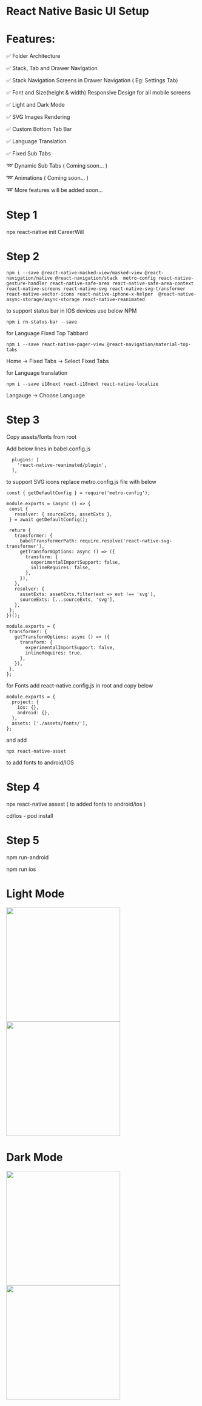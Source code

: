 # React Native Basic UI Setup

# Features:

:white_check_mark:  Folder Architecture  

:white_check_mark:  Stack, Tab and Drawer Navigation 

:white_check_mark:  Stack Navigation Screens in Drawer Navigation ( Eg: Settings Tab)

:white_check_mark:  Font and Size(height & width) Responsive Design for all mobile screens 

:white_check_mark: Light and Dark Mode 

:white_check_mark: SVG Images Rendering 

:white_check_mark: Custom Bottom Tab Bar

:white_check_mark: Language Translation

:white_check_mark: Fixed Sub Tabs

:loop: Dynamic Sub Tabs ( Coming soon... )

:loop: Animations ( Coming soon... )

:loop: More features will be added soon...


# Step 1

npx react-native init CareerWill

# Step 2

```
npm i --save @react-native-masked-view/masked-view @react-navigation/native @react-navigation/stack  metro-config react-native-gesture-handler react-native-safe-area react-native-safe-area-context react-native-screens react-native-svg react-native-svg-transformer react-native-vector-icons react-native-iphone-x-helper  @react-native-async-storage/async-storage react-native-reanimated
```

to support status bar in IOS devices use below NPM

```
npm i rn-status-bar --save

```

for Language Fixed Top Tabbard

```
npm i --save react-native-pager-view @react-navigation/material-top-tabs

```
Home -> Fixed Tabs -> Select Fixed Tabs


for Language translation 

```
npm i --save i18next react-i18next react-native-localize

```
Langauge -> Choose Language





# Step 3

Copy assets/fonts from root

Add below lines in babel.config.js

```
  plugins: [
    'react-native-reanimated/plugin',
  ],
```

to support SVG icons replace metro.config.js file with below

```
const { getDefaultConfig } = require('metro-config');

module.exports = (async () => {
 const {
   resolver: { sourceExts, assetExts },
 } = await getDefaultConfig();

 return {
   transformer: {
     babelTransformerPath: require.resolve('react-native-svg-transformer'),
     getTransformOptions: async () => ({
       transform: {
         experimentalImportSupport: false,
         inlineRequires: false,
       },
     }),
   },
   resolver: {
     assetExts: assetExts.filter(ext => ext !== 'svg'),
     sourceExts: [...sourceExts, 'svg'],
   },
 };
})();

module.exports = {
 transformer: {
   getTransformOptions: async () => ({
     transform: {
       experimentalImportSupport: false,
       inlineRequires: true,
     },
   }),
 },
};
```


for Fonts add react-native.config.js in root and copy below

```
module.exports = {
  project: {
    ios: {},
    android: {},
  },
  assets: ['./assets/fonts/'],
};
```

and add

```
npx react-native-asset 
```

to add fonts to android/IOS


# Step 4

 npx react-native assest ( to added fonts to android/ios )
 
 cd/ios - pod install

# Step 5

npm run-android


npm run ios

# Light Mode

 <img src="/screenshots/4.png" width="300px"></img> 
 <img src="/screenshots/3.png" width="300px" ></img> 
  
  # Dark Mode
  <img src="/screenshots/2.png" width="300px" ></img> 
  <img src="/screenshots/1.png" width="300px" ></img> 

